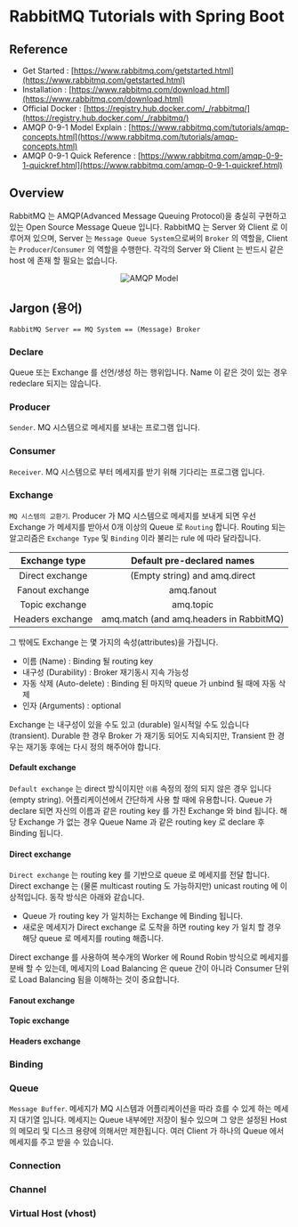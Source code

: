 # RabbitMQ Tutorials with Spring Boot

## Reference

- Get Started : [https://www.rabbitmq.com/getstarted.html](https://www.rabbitmq.com/getstarted.html)
- Installation : [https://www.rabbitmq.com/download.html](https://www.rabbitmq.com/download.html)
- Official Docker : [https://registry.hub.docker.com/_/rabbitmq/](https://registry.hub.docker.com/_/rabbitmq/)
- AMQP 0-9-1 Model Explain : [https://www.rabbitmq.com/tutorials/amqp-concepts.html](https://www.rabbitmq.com/tutorials/amqp-concepts.html)
- AMQP 0-9-1 Quick Reference : [https://www.rabbitmq.com/amqp-0-9-1-quickref.html](https://www.rabbitmq.com/amqp-0-9-1-quickref.html)

## Overview

RabbitMQ 는 AMQP(Advanced Message Queuing Protocol)을 충실히 구현하고 있는 Open Source Message Queue 입니다. RabbitMQ 는 Server 와 Client 로 이루어져 있으며, Server 는 `Message Queue System`으로써의  `Broker` 의 역할을, Client 는 `Producer`/`Consumer` 의 역할을 수행한다. 각각의 Server 와 Client 는 반드시 같은 host 에 존재 할 필요는 없습니다.

<p align="center">
  <img src="https://www.rabbitmq.com/img/tutorials/intro/hello-world-example-routing.png" alt="AMQP Model"/>
</p>

## Jargon (용어)

    RabbitMQ Server == MQ System == (Message) Broker

### Declare

Queue 또는 Exchange 를 선언/생성 하는 행위입니다. Name 이 같은 것이 있는 경우 redeclare 되지는 않습니다.

### Producer

`Sender`. MQ 시스템으로 메세지를 보내는 프로그램 입니다.

### Consumer

`Receiver`. MQ 시스템으로 부터 메세지를 받기 위해 기다리는 프로그램 입니다.

### Exchange

`MQ 시스템의 교환기`. Producer 가 MQ 시스템으로 메세지를 보내게 되면 우선 Exchange 가 메세지를 받아서 0개 이상의 Queue 로 `Routing` 합니다. Routing 되는 알고리즘은 `Exchange Type` 및 `Binding` 이라 불리는 rule 에 따라 달라집니다. 

|   Exchange type  |        Default pre-declared names       |
| :--------------: | :-------------------------------------: |
| Direct exchange  |      (Empty string) and amq.direct      |
| Fanout exchange  |                amq.fanout               |
|  Topic exchange  |                 amq.topic               |
| Headers exchange | amq.match (and amq.headers in RabbitMQ) |

그 밖에도 Exchange 는 몇 가지의 속성(attributes)을 가집니다.
- 이름 (Name) : Binding 될 routing key
- 내구성 (Durability) : Broker 재기동시 지속 가능성
- 자동 삭제 (Auto-delete) : Binding 된 마지막 queue 가 unbind 될 때에 자동 삭제
- 인자 (Arguments) : optional

Exchange 는 내구성이 있을 수도 있고 (durable) 일시적일 수도 있습니다 (transient). Durable 한 경우 Broker 가 재기동 되어도 지속되지만, Transient 한 경우는 재기동 후에는 다시 정의 해주어야 합니다.

#### Default exchange

`Default exchange` 는 direct 방식이지만 `이름` 속정의 정의 되지 않은 경우 입니다(empty string). 어플리케이션에서 간단하게 사용 할 때에 유용합니다. Queue 가 declare 되면 자신의 이름과 같은 routing key 를 가진 Exchange 와 bind 됩니다. 해당 Exchange 가 없는 경우 Queue Name 과 같은 routing key 로 declare 후 Binding 됩니다.   

#### Direct exchange

`Direct exchange` 는 routing key 를 기반으로 queue 로 메세지를 전달 합니다. Direct exchange 는 (물론 multicast routing 도 가능하지만) unicast routing 에 이상적입니다. 동작 방식은 아래와 같습니다.

- Queue 가 routing key 가 일치하는 Exchange 에 Binding 됩니다.
- 새로운 메세지가 Direct exchange 로 도착을 하면 routing key 가 일치 할 경우 해당 queue 로 메세지를 routing 해줍니다.

 Direct exchange 를 사용하여 복수개의 Worker 에 Round Robin 방식으로 메세지를 분배 할 수 있는데, 메세지의 Load Balancing 은 queue 간이 아니라 Consumer 단위로 Load Balancing 됨을 이해하는 것이 중요합니다.

#### Fanout exchange

#### Topic exchange

#### Headers exchange

### Binding

### Queue

`Message Buffer`. 메세지가 MQ 시스템과 어플리케이션을 따라 흐를 수 있게 하는 메세지 대기열 입니다. 메세지는 Queue 내부에만 저장이 될수 있으며 그 양은 설정된 Host 의 메모리 및 디스크 용량에 의해서만 제한됩니다. 여러 Client 가 하나의 Queue 에서 메세지를 주고 받을 수 있습니다.

### Connection

### Channel

### Virtual Host (vhost)

